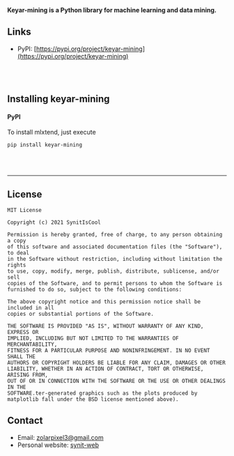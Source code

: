 **Keyar-mining is a Python library for machine learning and data mining.**


## Links

- PyPI: [https://pypi.org/project/keyar-mining](https://pypi.org/project/keyar-mining)

<br>
<br>

## Installing keyar-mining

#### PyPI

To install mlxtend, just execute  

```bash
pip install keyar-mining  
```

<br>
<br>

---

## License

```
MIT License

Copyright (c) 2021 SynitIsCool

Permission is hereby granted, free of charge, to any person obtaining a copy
of this software and associated documentation files (the "Software"), to deal
in the Software without restriction, including without limitation the rights
to use, copy, modify, merge, publish, distribute, sublicense, and/or sell
copies of the Software, and to permit persons to whom the Software is
furnished to do so, subject to the following conditions:

The above copyright notice and this permission notice shall be included in all
copies or substantial portions of the Software.

THE SOFTWARE IS PROVIDED "AS IS", WITHOUT WARRANTY OF ANY KIND, EXPRESS OR
IMPLIED, INCLUDING BUT NOT LIMITED TO THE WARRANTIES OF MERCHANTABILITY,
FITNESS FOR A PARTICULAR PURPOSE AND NONINFRINGEMENT. IN NO EVENT SHALL THE
AUTHORS OR COPYRIGHT HOLDERS BE LIABLE FOR ANY CLAIM, DAMAGES OR OTHER
LIABILITY, WHETHER IN AN ACTION OF CONTRACT, TORT OR OTHERWISE, ARISING FROM,
OUT OF OR IN CONNECTION WITH THE SOFTWARE OR THE USE OR OTHER DEALINGS IN THE
SOFTWARE.ter-generated graphics such as the plots produced by matplotlib fall under the BSD license mentioned above).
```


## Contact

- Email: zolarpixel3@gmail.com
- Personal website: [synit-web](https://synit-web.herokuapp.com)
